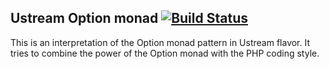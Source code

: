## Ustream Option monad [![Build Status](https://travis-ci.org/ustream/option.png?branch=master)](http://travis-ci.org/ustream/option)

This is an interpretation of the Option monad pattern in Ustream flavor.
It tries to combine the power of the Option monad with the PHP coding style.

